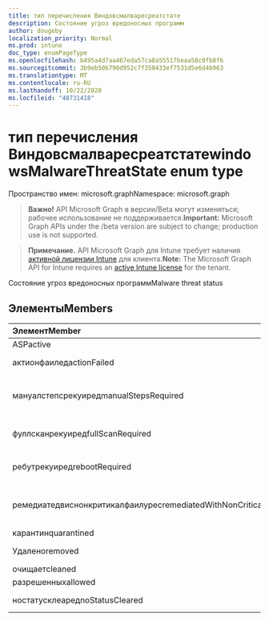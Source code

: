 ```yaml
---
title: тип перечисления Виндовсмалваресреатстате
description: Состояние угроз вредоносных программ
author: dougeby
localization_priority: Normal
ms.prod: intune
doc_type: enumPageType
ms.openlocfilehash: b495a4d7aa467eda57ca8a55517beaa58c0fb8f6
ms.sourcegitcommit: 3b9eb50b790d952c7f350433ef7531d5e6d4b963
ms.translationtype: MT
ms.contentlocale: ru-RU
ms.lasthandoff: 10/22/2020
ms.locfileid: "48731418"
---
```

# <a name="windowsmalwarethreatstate-enum-type"></a><span data-ttu-id="18ab9-103">тип перечисления Виндовсмалваресреатстате</span><span class="sxs-lookup"><span data-stu-id="18ab9-103">windowsMalwareThreatState enum type</span></span>

<span data-ttu-id="18ab9-104">Пространство имен: microsoft.graph</span><span class="sxs-lookup"><span data-stu-id="18ab9-104">Namespace: microsoft.graph</span></span>

> <span data-ttu-id="18ab9-105">**Важно!** API Microsoft Graph в версии/Beta могут изменяться; рабочее использование не поддерживается.</span><span class="sxs-lookup"><span data-stu-id="18ab9-105">**Important:** Microsoft Graph APIs under the /beta version are subject to change; production use is not supported.</span></span>

> <span data-ttu-id="18ab9-106">**Примечание.** API Microsoft Graph для Intune требует наличия [активной лицензии Intune](https://go.microsoft.com/fwlink/?linkid=839381) для клиента.</span><span class="sxs-lookup"><span data-stu-id="18ab9-106">**Note:** The Microsoft Graph API for Intune requires an [active Intune license](https://go.microsoft.com/fwlink/?linkid=839381) for the tenant.</span></span>

<span data-ttu-id="18ab9-107">Состояние угроз вредоносных программ</span><span class="sxs-lookup"><span data-stu-id="18ab9-107">Malware threat status</span></span>

## <a name="members"></a><span data-ttu-id="18ab9-108">Элементы</span><span class="sxs-lookup"><span data-stu-id="18ab9-108">Members</span></span>
|<span data-ttu-id="18ab9-109">Элемент</span><span class="sxs-lookup"><span data-stu-id="18ab9-109">Member</span></span>|<span data-ttu-id="18ab9-110">Значение</span><span class="sxs-lookup"><span data-stu-id="18ab9-110">Value</span></span>|<span data-ttu-id="18ab9-111">Описание</span><span class="sxs-lookup"><span data-stu-id="18ab9-111">Description</span></span>|
|:---|:---|:---|
|<span data-ttu-id="18ab9-112">ASP</span><span class="sxs-lookup"><span data-stu-id="18ab9-112">active</span></span>|<span data-ttu-id="18ab9-113">нуль</span><span class="sxs-lookup"><span data-stu-id="18ab9-113">0</span></span>|<span data-ttu-id="18ab9-114">Активное</span><span class="sxs-lookup"><span data-stu-id="18ab9-114">Active</span></span>|
|<span data-ttu-id="18ab9-115">актионфаилед</span><span class="sxs-lookup"><span data-stu-id="18ab9-115">actionFailed</span></span>|<span data-ttu-id="18ab9-116">1,1</span><span class="sxs-lookup"><span data-stu-id="18ab9-116">1</span></span>|<span data-ttu-id="18ab9-117">Не удалось выполнить действие</span><span class="sxs-lookup"><span data-stu-id="18ab9-117">Action failed</span></span>|
|<span data-ttu-id="18ab9-118">мануалстепсрекуиред</span><span class="sxs-lookup"><span data-stu-id="18ab9-118">manualStepsRequired</span></span>|<span data-ttu-id="18ab9-119">2</span><span class="sxs-lookup"><span data-stu-id="18ab9-119">2</span></span>|<span data-ttu-id="18ab9-120">Требуются действия, выполняемые вручную</span><span class="sxs-lookup"><span data-stu-id="18ab9-120">Manual steps required</span></span>|
|<span data-ttu-id="18ab9-121">фуллсканрекуиред</span><span class="sxs-lookup"><span data-stu-id="18ab9-121">fullScanRequired</span></span>|<span data-ttu-id="18ab9-122">4</span><span class="sxs-lookup"><span data-stu-id="18ab9-122">3</span></span>|<span data-ttu-id="18ab9-123">Необходима полная проверка</span><span class="sxs-lookup"><span data-stu-id="18ab9-123">Full scan required</span></span>|
|<span data-ttu-id="18ab9-124">ребутрекуиред</span><span class="sxs-lookup"><span data-stu-id="18ab9-124">rebootRequired</span></span>|<span data-ttu-id="18ab9-125">4 </span><span class="sxs-lookup"><span data-stu-id="18ab9-125">4</span></span>|<span data-ttu-id="18ab9-126">Требуется перезагрузка</span><span class="sxs-lookup"><span data-stu-id="18ab9-126">Reboot required</span></span>|
|<span data-ttu-id="18ab9-127">ремедиатедвиснонкритикалфаилурес</span><span class="sxs-lookup"><span data-stu-id="18ab9-127">remediatedWithNonCriticalFailures</span></span>|<span data-ttu-id="18ab9-128">5 </span><span class="sxs-lookup"><span data-stu-id="18ab9-128">5</span></span>|<span data-ttu-id="18ab9-129">Исправлены ошибки, не связанные с критическими</span><span class="sxs-lookup"><span data-stu-id="18ab9-129">Remediated with non critical failures</span></span> |
|<span data-ttu-id="18ab9-130">карантин</span><span class="sxs-lookup"><span data-stu-id="18ab9-130">quarantined</span></span>|<span data-ttu-id="18ab9-131">6 </span><span class="sxs-lookup"><span data-stu-id="18ab9-131">6</span></span>|<span data-ttu-id="18ab9-132">Карантин</span><span class="sxs-lookup"><span data-stu-id="18ab9-132">Quarantined</span></span>|
|<span data-ttu-id="18ab9-133">Удалено</span><span class="sxs-lookup"><span data-stu-id="18ab9-133">removed</span></span>|<span data-ttu-id="18ab9-134">7 </span><span class="sxs-lookup"><span data-stu-id="18ab9-134">7</span></span>|<span data-ttu-id="18ab9-135">Удаленные элементы</span><span class="sxs-lookup"><span data-stu-id="18ab9-135">Removed</span></span>|
|<span data-ttu-id="18ab9-136">очищает</span><span class="sxs-lookup"><span data-stu-id="18ab9-136">cleaned</span></span>|<span data-ttu-id="18ab9-137">8 </span><span class="sxs-lookup"><span data-stu-id="18ab9-137">8</span></span>|<span data-ttu-id="18ab9-138">Очищает</span><span class="sxs-lookup"><span data-stu-id="18ab9-138">Cleaned</span></span>|
|<span data-ttu-id="18ab9-139">разрешенных</span><span class="sxs-lookup"><span data-stu-id="18ab9-139">allowed</span></span>|<span data-ttu-id="18ab9-140">9 </span><span class="sxs-lookup"><span data-stu-id="18ab9-140">9</span></span>|<span data-ttu-id="18ab9-141">Разрешено</span><span class="sxs-lookup"><span data-stu-id="18ab9-141">Allowed</span></span>|
|<span data-ttu-id="18ab9-142">ностатусклеаред</span><span class="sxs-lookup"><span data-stu-id="18ab9-142">noStatusCleared</span></span>|<span data-ttu-id="18ab9-143">10 </span><span class="sxs-lookup"><span data-stu-id="18ab9-143">10</span></span>|<span data-ttu-id="18ab9-144">Без очистки состояния</span><span class="sxs-lookup"><span data-stu-id="18ab9-144">No status cleared</span></span>|





